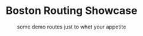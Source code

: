 ---
title: Boston Routing Showcase
subtitle: some demo routes just to whet your appetite
layout: page
showcase: showcase_example
show_sidebar: false
hero_image: /blog/img/vtjenne.jpg
---